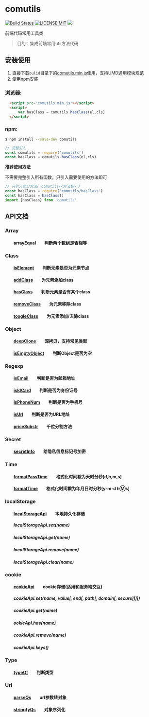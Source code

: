 # comutils

[![Build Status](https://img.shields.io/appveyor/ci/gruntjs/grunt/master.svg) ![LICENSE MIT](https://img.shields.io/npm/l/express.svg)](https://www.npmjs.com/package/comutils) ![](https://img.shields.io/npm/v/comutils.svg)

 
前端代码常用工具类  

> 目的：集成前端常用util方法代码

## 安装使用

1. 直接下载`bulid`目录下的[comutils.min.js](https://github.com/chenxuan0000/comutils/blob/master/build/comutils.min.js)使用，支持UMD通用模块规范  
2. 使用npm安装

### 浏览器:
``` html
  <script src="comutils.min.js"></script>
  <script>
      var hasClass = comutils.hasClass(el,cls)
  </script>
```

### npm:
``` bash
$ npm install --save-dev comutils
```

``` javascript
// 完整引入
const comutils = require('comutils')
const hasClass = comutils.hasClass(el,cls)
```

**推荐使用方法**  

不需要完整引入所有函数，只引入需要使用的方法即可
``` javascript
// 只引入部分方法('comutils/<方法名>')
const hasClass = require('comutils/hasClass')
const hasClass = hasClass()
import {hasClass} from 'comutils'
```
## API文档
### Array  
#### &emsp;&emsp;[arrayEqual][arrayEqual]&emsp;&emsp;判断两个数组是否相等 

### Class
#### &emsp;&emsp;[isElement][addClass]&emsp;&emsp;判断元素是否为元素节点  
#### &emsp;&emsp;[addClass][addClass]&emsp;&emsp;为元素添加class  
#### &emsp;&emsp;[hasClass][hasClass]&emsp;&emsp;判断元素是否有某个class  
#### &emsp;&emsp;[removeClass][removeClass]&emsp;&emsp;为元素移除class  
#### &emsp;&emsp;[toogleClass][toogleClass]&emsp;&emsp;为元素添加/去除class  

### Object  
#### &emsp;&emsp;[deepClone][deepClone]&emsp;&emsp;深拷贝，支持常见类型
#### &emsp;&emsp;[isEmptyObject][isEmptyObject]&emsp;&emsp;判断Object是否为空

### Regexp  
#### &emsp;&emsp;[isEmail][isEmail]&emsp;&emsp;判断是否为邮箱地址 
#### &emsp;&emsp;[isIdCard][isIdCard]&emsp;&emsp;判断是否为身份证号
#### &emsp;&emsp;[isPhoneNum][isPhoneNum]&emsp;&emsp;判断是否为手机号  
#### &emsp;&emsp;[isUrl][isUrl]&emsp;&emsp;判断是否为URL地址
#### &emsp;&emsp;[priceSubstr][priceSubstr]&emsp;&emsp;千位分割方法

### Secret
#### &emsp;&emsp;[secretInfo][secretInfo]&emsp;&emsp;给隐私信息标记号加密

### Time  
#### &emsp;&emsp;[formatPassTime][formatPassTime]&emsp;&emsp;格式化时间戳为天时分秒[d,h,m,s]
#### &emsp;&emsp;[formatTime][formatTime]&emsp;&emsp;格式化时间戳为年月日时分秒[y-m-d h:m:s]

### localStorage
#### &emsp;&emsp;[localStorageApi][localStorageApi]&emsp;&emsp;本地持久化存储
##### &emsp;&emsp;localStorageApi.set(name)
##### &emsp;&emsp;localStorageApi.get(name)
##### &emsp;&emsp;localStorageApi.remove(name)
##### &emsp;&emsp;localStorageApi.clear(name)

### cookie
#### &emsp;&emsp;[cookieApi][cookieApi]&emsp;&emsp;cookie存储(适用和服务端交互)
##### &emsp;&emsp;cookieApi.set(name, value[, end[, path[, domain[, secure]]]])
##### &emsp;&emsp;cookieApi.get(name)
##### &emsp;&emsp;ookieApi.has(name)
##### &emsp;&emsp;cookieApi.remove(name)
##### &emsp;&emsp;cookieApi.keys()

### Type
#### &emsp;&emsp;[typeOf][typeOf]&emsp;&emsp;判断类型

### Url
#### &emsp;&emsp;[parseQs][parseQs]&emsp;&emsp;url参数转对象
#### &emsp;&emsp;[stringfyQs][stringfyQs]&emsp;&emsp;对象序列化

[arrayEqual]:https://github.com/chenxuan0000/comutils/blob/master/src/array/arrayEqual.js
[secretInfo]:https://github.com/chenxuan0000/comutils/blob/master/src/secret/secretInfo.js
[typeOf]:https://github.com/chenxuan0000/comutils/blob/master/src/type/typeOf.js
[addClass]:https://github.com/chenxuan0000/comutils/blob/master/src/class/addClass.js
[hasClass]:https://github.com/chenxuan0000/comutils/blob/master/src/class/hasClass.js
[removeClass]:https://github.com/chenxuan0000/comutils/blob/master/src/class/removeClass.js
[isElement]:https://github.com/chenxuan0000/comutils/blob/master/src/class/isElement.js
[toogleClass]:https://github.com/chenxuan0000/comutils/blob/master/src/class/toogleClass.js
[deepClone]:https://github.com/chenxuan0000/comutils/blob/master/src/object/deepClone.js
[isEmptyObject]:https://github.com/chenxuan0000/comutils/blob/master/src/object/isEmptyObject.js
[isEmail]:https://github.com/chenxuan0000/comutils/blob/master/src/regexp/isEmail.js
[isIdCard]:https://github.com/chenxuan0000/comutils/blob/master/src/regexp/isIdCard.js
[isPhoneNum]:https://github.com/chenxuan0000/comutils/blob/master/src/regexp/isPhoneNum.js
[isUrl]:https://github.com/chenxuan0000/comutils/blob/master/src/regexp/isUrl.js
[priceSubstr]:https://github.com/chenxuan0000/comutils/blob/master/src/regexp/priceSubstr.js
[formatPassTime]:https://github.com/chenxuan0000/comutils/blob/master/src/time/formatPassTime.js
[formatTime]:https://github.com/chenxuan0000/comutils/blob/master/src/time/formatTime.js
[parseQs]:https://github.com/chenxuan0000/comutils/blob/master/src/url/parseQueryString.js
[stringfyQs]:https://github.com/chenxuan0000/comutils/blob/master/src/url/stringfyQueryString.js
[localStorageApi]:https://github.com/chenxuan0000/comutils/blob/master/src/stroage/localStorage.js
[cookieApi]:https://github.com/chenxuan0000/comutils/blob/master/src/cookie/cookie.js
